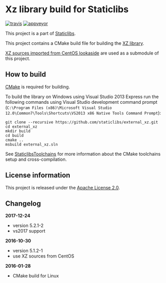 Xz library build for Staticlibs
===============================

[![travis](https://travis-ci.org/staticlibs/external_xz.svg?branch=master)](https://travis-ci.org/staticlibs/external_xz)
[![appveyor](https://ci.appveyor.com/api/projects/status/github/staticlibs/external_xz?svg=true)](https://ci.appveyor.com/project/staticlibs/external-xz)

This project is a part of [Staticlibs](http://staticlibs.net/).

This project contains a CMake build file for building the [XZ library](http://tukaani.org/xz/).

[XZ sources imported from CentOS lookaside](https://github.com/ojdkbuild/lookaside_xz.git)
are used as a submodule of this project.

How to build
------------

[CMake](http://cmake.org/) is required for building.

To build the library on Windows using Visual Studio 2013 Express run the following commands using
Visual Studio development command prompt 
(`C:\Program Files (x86)\Microsoft Visual Studio 12.0\Common7\Tools\Shortcuts\VS2013 x86 Native Tools Command Prompt`):

    git clone --recursive https://github.com/staticlibs/external_xz.git
    cd external_xz
    mkdir build
    cd build
    cmake ..
    msbuild external_xz.sln

See [StaticlibsToolchains](https://github.com/staticlibs/wiki/wiki/StaticlibsToolchains) for 
more information about the CMake toolchains setup and cross-compilation.

License information
-------------------

This project is released under the [Apache License 2.0](http://www.apache.org/licenses/LICENSE-2.0).

Changelog
---------

**2017-12-24**

 * version 5.2.1-2
 * vs2017 support

**2016-10-30**

 * version 5.1.2-1
 * use XZ sources from CentOS

**2016-01-28**

 * CMake build for Linux
